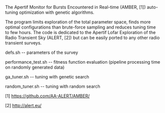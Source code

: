 The Apertif Monitor for Bursts Encountered in Real-time (AMBER, [1]) auto-tuning optimization with genetic algorithms. 

The program limits exploration of the total parameter space, finds more optimal configurations than brute-force sampling and reduces tuning time to few hours. The code is dedicated to the Apertif Lofar Exploration of the Radio Transient Sky (ALERT, [2]) but can be easily ported to any other radio transient surveys.

defs.sh -- parameters of the survey 

performance_test.sh -- fitness function evaluation (pipeline processing time on randomly generated data)

ga_tuner.sh -- tuning with genetic search

random_tuner.sh -- tuning with random search

[1] https://github.com/AA-ALERT/AMBER/

[2] http://alert.eu/
